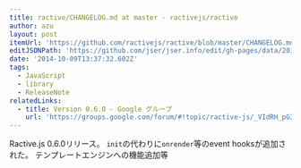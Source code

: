 ```yaml
---
title: ractive/CHANGELOG.md at master · ractivejs/ractive
author: azu
layout: post
itemUrl: 'https://github.com/ractivejs/ractive/blob/master/CHANGELOG.md'
editJSONPath: 'https://github.com/jser/jser.info/edit/gh-pages/data/2014/10/index.json'
date: '2014-10-09T13:37:32.602Z'
tags:
  - JavaScript
  - library
  - ReleaseNote
relatedLinks:
  - title: Version 0.6.0 - Google グループ
    url: 'https://groups.google.com/forum/#!topic/ractive-js/_VIdRH_pG3w'
---
```

Ractive.js 0.6.0リリース。
`init`の代わりに`onrender`等のevent hooksが追加された。
テンプレートエンジンへの機能追加等
